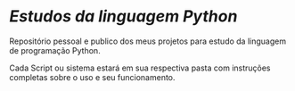 # *Estudos da linguagem Python*
 
 Repositório pessoal e publico dos meus projetos para estudo da linguagem de programação Python.
 
 Cada Script ou sistema estará em sua respectiva pasta com instruções completas sobre o uso e seu funcionamento.
